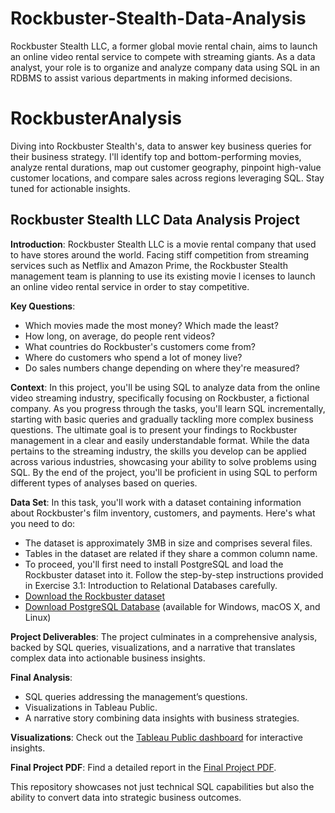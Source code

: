 # Rockbuster-Stealth-Data-Analysis
Rockbuster Stealth LLC, a former global movie rental chain, aims to launch an online video rental service to compete with streaming giants. As a data analyst, your role is to organize and analyze company data using SQL in an RDBMS to assist various departments in making informed decisions.
# RockbusterAnalysis
Diving into Rockbuster Stealth's, data to answer key business queries for their business strategy. I'll identify top and bottom-performing movies, analyze rental durations, map out customer geography, pinpoint high-value customer locations, and compare sales across regions leveraging SQL. Stay tuned for actionable insights.
## Rockbuster Stealth LLC Data Analysis Project

**Introduction**: Rockbuster Stealth LLC is a movie rental company that used to have stores around the world. Facing stiff competition from streaming services such as Netflix and Amazon Prime, the Rockbuster Stealth management team is planning to use its existing movie l icenses to launch an online video rental service in order to stay competitive.

**Key Questions**:
- Which movies made the most money? Which made the least?
- How long, on average, do people rent videos?
- What countries do Rockbuster's customers come from?
- Where do customers who spend a lot of money live?
- Do sales numbers change depending on where they're measured?

**Context**: In this project, you'll be using SQL to analyze data from the online video streaming industry, specifically focusing on Rockbuster, a fictional company. As you progress through the tasks, you'll learn SQL incrementally, starting with basic queries and gradually tackling more complex business questions. The ultimate goal is to present your findings to Rockbuster management in a clear and easily understandable format. While the data pertains to the streaming industry, the skills you develop can be applied across various industries, showcasing your ability to solve problems using SQL. By the end of the project, you'll be proficient in using SQL to perform different types of analyses based on queries.

**Data Set**: In this task, you'll work with a dataset containing information about Rockbuster's film inventory, customers, and payments. Here's what you need to do:

- The dataset is approximately 3MB in size and comprises several files.
- Tables in the dataset are related if they share a common column name.
- To proceed, you'll first need to install PostgreSQL and load the Rockbuster dataset into it. Follow the step-by-step instructions provided in Exercise 3.1: Introduction to Relational Databases carefully.
- [Download the Rockbuster dataset](http://www.postgresqltutorial.com/wp-content/uploads/2019/05/dvdrental.zip)
- [Download PostgreSQL Database](https://www.enterprisedb.com/downloads/postgres-postgresql-downloads) (available for Windows, macOS X, and Linux)

**Project Deliverables**: The project culminates in a comprehensive analysis, backed by SQL queries, visualizations, and a narrative that translates complex data into actionable business insights.

**Final Analysis**:
- SQL queries addressing the management’s questions.
- Visualizations in Tableau Public.
- A narrative story combining data insights with business strategies.

**Visualizations**: Check out the [Tableau Public dashboard](https://endalkachew-tedla.github.io/Endalkachew-Tedla-Portfolio/projects/rockbuster/tableau.html) for interactive insights.  

**Final Project PDF**: Find a detailed report in the [Final Project PDF](https://github.com/isom17/InstaCartAnalysis/files/14471297/Exercise.3.10_RockBuster.Stealth.llc._Isom.Winton.1.pdf).

This repository showcases not just technical SQL capabilities but also the ability to convert data into strategic business outcomes.
